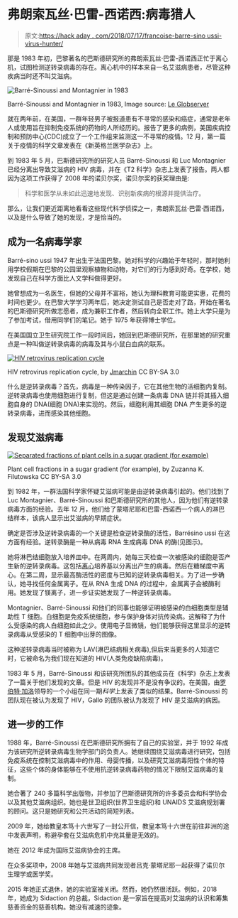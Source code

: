 # 弗朗索瓦丝·巴雷-西诺西:病毒猎人

> 原文:[https://hack aday . com/2018/07/17/francoise-barre-sino ussi-virus-hunter/](https://hackaday.com/2018/07/17/francoise-barre-sinoussi-virus-hunter/)

那是 1983 年初，巴黎著名的巴斯德研究所的弗朗索瓦丝·巴雷-西诺西正忙于离心机，试图检测逆转录病毒的存在。离心机中的样本来自一名艾滋病患者，尽管这种疾病当时还不叫艾滋病。

![Barré-Sinoussi and Montagnier in 1983](../Images/e6692d05d16144dc250e7d163fc7acff.png)

Barré-Sinoussi and Montagnier in 1983, Image source: [Le Globserver](http://theglobserver.com/20-mai-1983-le-virus-du-sida-est-decouvert/)

就在两年前，在美国，一群年轻男子被报道患有不寻常的感染和癌症，通常是老年人或使用旨在抑制免疫系统的药物的人所经历的。报告了更多的病例，美国疾病控制和预防中心(CDC)成立了一个工作组来监测这一不寻常的疫情。12 月，第一篇关于疫情的科学文章发表在《新英格兰医学杂志》上。

到 1983 年 5 月，巴斯德研究所的研究人员 Barré-Sinoussi 和 Luc Montagnier 已经分离出导致艾滋病的 HIV 病毒，并在《T2 科学》杂志上发表了报告。两人都因为这项工作获得了 2008 年的诺贝尔奖，诺贝尔奖的获奖理由是:

> 科学和医学从未如此迅速地发现、识别新疾病的根源并提供治疗。

那么，让我们更近距离地看看这些现代科学侦探之一，弗朗索瓦丝·巴雷·西诺西，以及是什么导致了她的发现，才是恰当的。

## 成为一名病毒学家

Barré-sino ussi 1947 年出生于法国巴黎。她对科学的兴趣始于年轻时，那时她利用学校假期在巴黎的公园里观察植物和动物，对它们的行为感到好奇。在学校，她发现自己在科学方面比人文学科做得更好。

她曾想成为一名医生，但她的父母并不富裕，她认为理科教育可能更实惠，花费的时间也更少。在巴黎大学学习两年后，她决定测试自己是否走对了路，开始在著名的巴斯德研究所做志愿者，成为兼职工作者，然后转向全职工作。她上大学只是为了参加考试，借用同学们的笔记。她于 1975 年获得博士学位。

在美国国立卫生研究院工作一段时间后，她回到巴斯德研究所，在那里她的研究重点是一种叫做逆转录病毒的病毒及其与小鼠白血病的联系。

[![HIV retrovirus replication cycle](../Images/2073e99a40fc22b0f457f9130a262a7d.png)](https://hackaday.com/wp-content/uploads/2018/07/hiv-replication-cycle-en1.png)

HIV retrovirus replication cycle, by [Jmarchin](https://commons.wikimedia.org/wiki/User:Jmarchn) CC BY-SA 3.0

什么是逆转录病毒？首先，病毒是一种传染因子，它在其他生物的活细胞内复制。逆转录病毒也使用细胞进行复制，但这是通过创建一条病毒 DNA 链并将其插入细胞自身的 DNA(细胞 DNA)来实现的。然后，细胞利用其细胞 DNA 产生更多的逆转录病毒，进而感染其他细胞。

## 发现艾滋病毒

[![Separated fractions of plant cells in a sugar gradient (for example)](../Images/ec10f115611258ec1e04db3a2d571db3.png)](https://hackaday.com/wp-content/uploads/2018/07/plant-cell-sucrose-gradient-fractions1.jpg)

Plant cell fractions in a sugar gradient (for example), by Zuzanna K. Filutowska CC BY-SA 3.0

到 1982 年，一群法国科学家怀疑艾滋病可能是由逆转录病毒引起的。他们找到了 Luc Montagnier、Barré-Sinoussi 和巴斯德研究所的其他人，因为他们有逆转录病毒方面的经验。去年 12 月，他们给了蒙塔尼耶和巴雷-西诺西一个病人的淋巴结样本，该病人显示出艾滋病的早期症状。

确定是否涉及逆转录病毒的一个关键是检查逆转录酶的活性，Barrésino ussi 在这方面有经验。逆转录酶是一种从病毒 RNA 生成病毒 DNA 的酶(见图示)。

她将淋巴结细胞放入培养皿中。在两周内，她每三天检查一次被感染的细胞是否产生新的逆转录病毒。这包括[离心](https://en.wikipedia.org/wiki/Differential_centrifugation)培养基以分离出产生的病毒。然后在糖梯度中离心。在第二周，显示最高酶活性的密度与已知的逆转录病毒相关。为了进一步确认，她寻找任何金属离子。在从 RNA 生成 DNA 的过程中，金属离子会被酶利用。她发现了镁离子，进一步证实她发现了一种逆转录病毒。

Montagnier、Barré-Sinoussi 和他们的同事也能够证明被感染的白细胞类型是辅助性 T 细胞。白细胞是免疫系统细胞，参与保护身体对抗传染病。这解释了为什么受感染的病人白细胞如此之少。使用电子显微镜，他们能够获得这里显示的逆转录病毒从受感染的 T 细胞中出芽的图像。

这种逆转录病毒当时被称为 LAV(淋巴结病相关病毒),但后来当更多的人知道它时，它被命名为我们现在知道的 HIV(人类免疫缺陷病毒)。

1983 年 5 月，Barré-Sinoussi 和该研究所团队的其他成员在《科学》杂志上发表了一篇关于他们发现的文章。但是 HIV 的发现并不是没有争议的。在美国，由[罗伯特·加洛](https://en.wikipedia.org/wiki/Robert_Gallo)领导的一个小组在同一期*科学*上发表了类似的结果。Barré-Sinoussi 的团队现在被认为发现了 HIV，Gallo 的团队被认为发现了 HIV 是艾滋病的病因。

## 进一步的工作

1988 年，Barré-Sinoussi 在巴斯德研究所拥有了自己的实验室，并于 1992 年成为该研究所逆转录病毒生物学部门的负责人。她继续围绕艾滋病毒进行研究，包括免疫系统在控制艾滋病毒中的作用、母婴传播，以及研究艾滋病毒阳性个体的特征，这些个体的身体能够在不使用抗逆转录病毒药物的情况下限制艾滋病毒的复制。

她合著了 240 多篇科学出版物，并参加了巴斯德研究所的许多委员会和科学协会以及其他艾滋病组织。她也是世卫组织(世界卫生组织)和 UNAIDS 艾滋病规划署的顾问。这只是她研究和公共活动的简短列表。

2009 年，她给教皇本笃十六世写了一封公开信，教皇本笃十六世在前往非洲的途中发表声明，称避孕套在艾滋病危机中充其量是无效的。

她在 2012 年成为国际艾滋病协会的主席。

在众多奖项中，2008 年她与艾滋病共同发现者吕克·蒙塔尼耶一起获得了诺贝尔生理学或医学奖。

2015 年她正式退休，她的实验室被关闭。然而，她仍然很活跃。例如，2018 年，她成为 Sidaction 的总裁，Sidaction 是一家旨在提高对艾滋病的认识和筹集慈善资金的慈善机构。她没有减速的迹象。